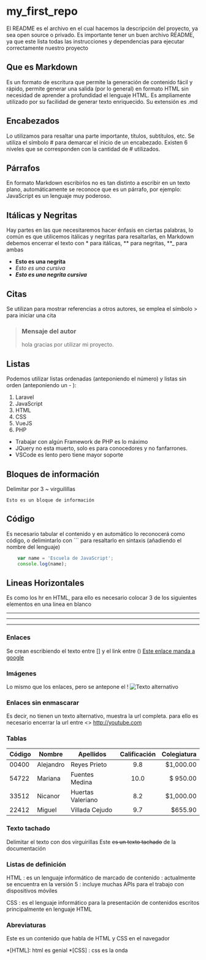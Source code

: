 # my_first_repo
El README es el archivo en el cual hacemos la descripción del proyecto, ya sea open source o privado. Es importante tener un buen archivo README, ya que este lista todas las instrucciones y dependencias para ejecutar correctamente nuestro proyecto

## Que es Markdown
Es un formato de escritura que permite la generación de contenido fácil y rápido, permite generar una salida (por lo general) en formato HTML sin necesidad de aprender a profundidad el lenguaje HTML. Es ampliamente utilizado por su facilidad de generar texto enriquecido. Su extensión es .md

## Encabezados
Lo utilizamos para resaltar una parte importante, títulos, subtítulos, etc. Se utiliza el símbolo # para demarcar el inicio de un encabezado. Existen 6 niveles que se corresponden con la cantidad de # utilizados.

## Párrafos
En formato Markdown escribirlos no es tan distinto a escribir en un texto plano, automáticamente se reconoce que es un párrafo, por ejemplo: JavaScript es un lenguaje muy poderoso.

## Itálicas y Negritas
Hay partes en las que necesitaremos hacer énfasis en ciertas palabras, lo común es que utilicemos itálicas y negritas para resaltarlas, en Markdown debemos encerrar el texto con * para itálicas, ** para negritas, **_ para ambas

+ **Esto es una negrita**
+ *Esto es una cursiva*
+ **_Esto es una negrita cursiva_**

## Citas
Se utilizan para mostrar referencias a otros autores, se emplea el símbolo > para iniciar una cita

> ### Mensaje del autor
> hola gracias por utilizar mi proyecto.

## Listas
Podemos utilizar listas ordenadas (anteponiendo el número) y listas sin orden (anteponiendo un - ):

1. Laravel
2. JavaScript
3. HTML
4. CSS
5. VueJS
6. PHP

- Trabajar con algún Framework de PHP es lo máximo
- JQuery no esta muerto, solo es para conocedores y no fanfarrones.
- VSCode es lento pero tiene mayor soporte

## Bloques de información
Delimitar por 3 ~ virguilillas
~~~
Esto es un bloque de información
~~~ 

## Código
Es necesario tabular el contenido y en automático lo reconocerá como código, o delimintarlo con ``` para resaltarlo en sintaxis (añadiendo el nombre del lenguaje)
``` javascript
    var name = 'Escuela de JavaScript';
    console.log(name);
```

## Lineas Horizontales
Es como los hr en HTML, para ello es necesario colocar 3 de los siguientes elementos en una linea en blanco
***
---
___

### Enlaces
Se crean escribiendo el texto entre [] y el link entre ()
[Este enlace manda a google](http://www.google.com)

### Imágenes
Lo mismo que los enlaces, pero se antepone el !
![Texto alternativo](http://lorempixel.com/400/200/)

### Enlaces sin enmascarar
Es decir, no tienen un texto alternativo, muestra la url completa. para ello es necesario encerrar la url entre <>
<http://youtube.com>

### Tablas
Código | Nombre | Apellidos | Calificación | Colegiatura
-- | -- | -- | :--: | --:
00400 | Alejandro | Reyes Prieto | 9.8 | $1,000.00
54722 | Mariana | Fuentes Medina | 10.0 | $ 950.00
33512 | Nicanor | Huertas Valeriano | 8.2 | $1,000.00
22412 | Miguel | Villada Cejudo | 9.7 | $655.90

### Texto tachado
Delimitar el texto con dos virguirillas
Este ~~es un texto tachado~~ de la documentación

### Listas de definición

HTML
 : es un lenguaje informático de marcado de contenido
 : actualmente se encuentra en la versión 5
 : incluye muchas APIs para el trabajo con dispositivos móviles

CSS
 : es el lenguaje informático para la presentación de contenidos escritos principalmente en lenguaje HTML

### Abreviaturas

Este es un contenido que habla de HTML y CSS en el navegador

*[HTML]: html es genial
*[CSS] : css es la onda